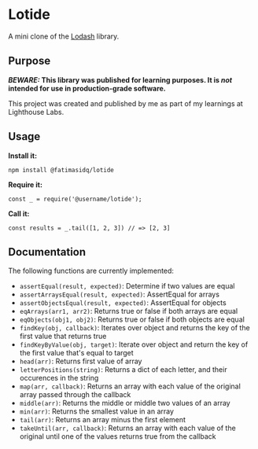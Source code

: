 # Lotide

A mini clone of the [Lodash](https://lodash.com) library.

## Purpose

**_BEWARE:_ This library was published for learning purposes. It is _not_ intended for use in production-grade software.**

This project was created and published by me as part of my learnings at Lighthouse Labs. 

## Usage

**Install it:**

`npm install @fatimasidq/lotide`

**Require it:**

`const _ = require('@username/lotide');`

**Call it:**

`const results = _.tail([1, 2, 3]) // => [2, 3]`

## Documentation

The following functions are currently implemented:

* `assertEqual(result, expected)`: Determine if two values are equal
* `assertArraysEqual(result, expected)`: AssertEqual for arrays
* `assertObjectsEqual(result, expected)`: AssertEqual for objects
* `eqArrays(arr1, arr2)`: Returns true or false if both arrays are equal
* `eqObjects(obj1, obj2)`: Returns true or false if both objects are equal
* `findKey(obj, callback)`: Iterates over object and returns the key of the first value that returns true
* `findKeyByValue(obj, target)`: Iterate over object and return the key of the first value that's equal to target 
* `head(arr)`: Returns first value of array
* `letterPositions(string)`: Returns a dict of each letter, and their occurences in the string
* `map(arr, callback)`: Returns an array with each value of the original array passed  through the callback
* `middle(arr)`: Returns the middle or middle two values of an array
* `min(arr)`: Returns the smallest value in an array
* `tail(arr)`: Returns an array minus the first element
* `takeUntil(arr, callback)`: Returns an array with each value of the original until one of the values returns true from the callback